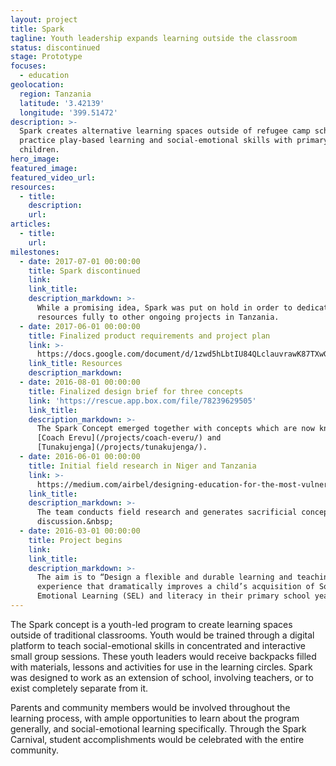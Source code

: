 ```yaml
---
layout: project
title: Spark
tagline: Youth leadership expands learning outside the classroom
status: discontinued
stage: Prototype
focuses:
  - education
geolocation:
  region: Tanzania
  latitude: '3.42139'
  longitude: '399.51472'
description: >-
  Spark creates alternative learning spaces outside of refugee camp schools to
  practice play-based learning and social-emotional skills with primary school
  children.
hero_image:
featured_image:
featured_video_url:
resources:
  - title:
    description:
    url:
articles:
  - title:
    url:
milestones:
  - date: 2017-07-01 00:00:00
    title: Spark discontinued
    link:
    link_title:
    description_markdown: >-
      While a promising idea, Spark was put on hold in order to dedicate
      resources fully to other ongoing projects in Tanzania.
  - date: 2017-06-01 00:00:00
    title: Finalized product requirements and project plan
    link: >-
      https://docs.google.com/document/d/1zwd5hLbtIU84QLclauvrawK87TXwGmPMPb08wPCS0s4/edit
    link_title: Resources
    description_markdown:
  - date: 2016-08-01 00:00:00
    title: Finalized design brief for three concepts
    link: 'https://rescue.app.box.com/file/78239629505'
    link_title:
    description_markdown: >-
      The Spark Concept emerged together with concepts which are now known as
      [Coach Erevu](/projects/coach-everu/) and
      [Tunakujenga](/projects/tunakujenga/).
  - date: 2016-06-01 00:00:00
    title: Initial field research in Niger and Tanzania
    link: >-
      https://medium.com/airbel/designing-education-for-the-most-vulnerable-people-8d2eb753edcd
    link_title:
    description_markdown: >-
      The team conducts field research and generates sacrificial concepts for
      discussion.&nbsp;
  - date: 2016-03-01 00:00:00
    title: Project begins
    link:
    link_title:
    description_markdown: >-
      The aim is to “Design a flexible and durable learning and teaching
      experience that dramatically improves a child’s acquisition of Social and
      Emotional Learning (SEL) and literacy in their primary school years”
---
```


The Spark concept is a youth-led program to create learning spaces outside of traditional classrooms. Youth would be trained through a digital platform to teach social-emotional skills in concentrated and interactive small group sessions. These youth leaders would receive backpacks filled with materials, lessons and activities for use in the learning circles. Spark was designed to work as an extension of school, involving teachers, or to exist completely separate from it.

Parents and community members would be involved throughout the learning process, with ample opportunities to learn about the program generally, and social-emotional learning specifically. Through the Spark Carnival, student accomplishments would be celebrated with the entire community.